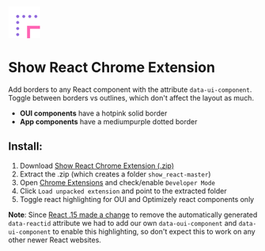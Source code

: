 <img src="https://github.com/daverau-optimizely/show_react/blob/master/icon.png" width="64" />

# Show React Chrome Extension

Add borders to any React component with the attribute `data-ui-component`.
Toggle between borders vs outlines, which don't affect the layout as much.

- **OUI components** have a hotpink solid border
- **App components** have a mediumpurple dotted border

## Install:
1. Download [Show React Chrome Extension (.zip)](https://github.com/daverau-optimizely/show_react/archive/master.zip)
2. Extract the .zip (which creates a folder `show_react-master`)
3. Open [Chrome Extensions](chrome://extensions/) and check/enable `Developer Mode`
4. Click `Load unpacked extension` and point to the extracted folder
5. Toggle react highlighting for OUI and Optimizely react components only

**Note**: Since [React .15 made a change](https://facebook.github.io/react/blog/2016/04/07/react-v15.html) to remove the automatically generated `data-reactid` attribute we had to add our own `data-oui-component` and `data-ui-component` to enable this highlighting, so don't expect this to work on any other newer React websites.
